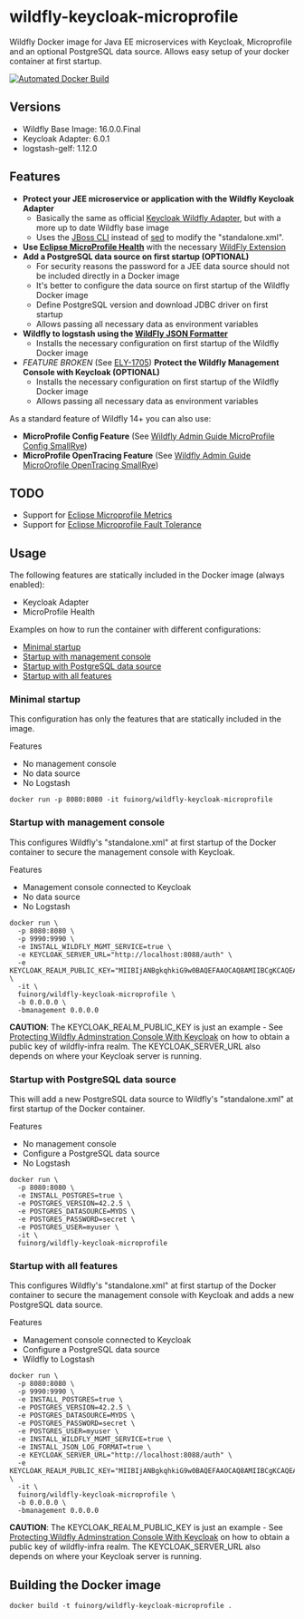 # wildfly-keycloak-microprofile
Wildfly Docker image for Java EE microservices with Keycloak, Microprofile and an optional PostgreSQL data source. Allows easy setup of your docker container at first startup.

[![Automated Docker Build](https://img.shields.io/docker/automated/fuinorg/wildfly-keycloak-microprofile.svg)](https://hub.docker.com/r/fuinorg/wildfly-keycloak-microprofile/)

## Versions
- Wildfly Base Image: 16.0.0.Final
- Keycloak Adapter: 6.0.1
- logstash-gelf: 1.12.0

## Features

- **Protect your JEE microservice or application with the Wildfly Keycloak Adapter**
  - Basically the same as official [Keycloak Wildfly Adapter](https://github.com/jboss-dockerfiles/keycloak/tree/master/adapter-wildfly),  but with a more up to date Wildfly base image
  - Uses the [JBoss CLI](https://access.redhat.com/documentation/en-us/red_hat_jboss_enterprise_application_platform/7.0/html-single/management_cli_guide/index) instead of [sed](https://www.gnu.org/software/sed/manual/sed.html) to modify the "standalone.xml".
- **Use [Eclipse MicroProfile Health](https://github.com/eclipse/microprofile-health/)** with the necessary [WildFly Extension](https://github.com/jmesnil/wildfly-microprofile-health)
- **Add a PostgreSQL data source on first startup (OPTIONAL)**
  - For security reasons the password for a JEE data source should not be included directly in a Docker image
  - It's better to configure the data source on first startup of the Wildfly Docker image
  - Define PostgreSQL version and download JDBC driver on first startup
  - Allows passing all necessary data as environment variables
- **Wildfly to logstash using the [WildFly JSON Formatter](https://logging.paluch.biz/examples/wildfly-json.html)**  
  - Installs the necessary configuration on first startup of the Wildfly Docker image
- *FEATURE BROKEN* (See [ELY-1705](https://issues.jboss.org/browse/ELY-1705)) **Protect the Wildfly Management Console with Keycloak (OPTIONAL)**
  - Installs the necessary configuration on first startup of the Wildfly Docker image
  - Allows passing all necessary data as environment variables  

As a standard feature of Wildfly 14+ you can also use:

- **MicroProfile Config Feature** (See [Wildfly Admin Guide MicroProfile Config SmallRye](https://docs.wildfly.org/14/Admin_Guide.html#MicroProfile_Config_SmallRye))
- **MicroProfile OpenTracing Feature** (See [Wildfly Admin Guide MicroOrofile OpenTracing SmallRye](https://docs.wildfly.org/14/Admin_Guide.html#MicroProfile_OpenTracing%20SmallRye))

## TODO

- Support for [Eclipse Microprofile Metrics](https://github.com/eclipse/microprofile-metrics)
- Support for [Eclipse Microprofile Fault Tolerance](https://github.com/eclipse/microprofile-fault-tolerance)

## Usage

The following features are statically included in the Docker image (always enabled):

- Keycloak Adapter
- MicroProfile Health

Examples on how to run the container with different configurations:

- [Minimal startup](#minimal-startup)
- [Startup with management console](#startup-with-management-console)
- [Startup with PostgreSQL data source](#startup-with-postgresql-data-source)
- [Startup with all features](#startup-with-all-features)


### Minimal startup 
This configuration has only the features that are statically included in the image.

Features
- No management console
- No data source
- No Logstash

```
docker run -p 8080:8080 -it fuinorg/wildfly-keycloak-microprofile
```

### Startup with management console 
This configures Wildfly's "standalone.xml" at first startup of the Docker container to secure the management console with Keycloak.  

Features
- Management console connected to Keycloak
- No data source
- No Logstash

```
docker run \
  -p 8080:8080 \
  -p 9990:9990 \
  -e INSTALL_WILDFLY_MGMT_SERVICE=true \
  -e KEYCLOAK_SERVER_URL="http://localhost:8088/auth" \
  -e KEYCLOAK_REALM_PUBLIC_KEY="MIIBIjANBgkqhkiG9w0BAQEFAAOCAQ8AMIIBCgKCAQEAmAFTCSVf7onYIK76usq9sF6hsLvmzarXYZOgJPsD6dsPzvk9e+09jbB96LeFg+S88gSTRwuxLYyMjSe6+zUCThNnX785momaxqs9VxjAXG0qkmpx1a/iD5RMdrsMfDwBZwcYiJtPncC5g9dtN0C0dMckLRUsg1zuQ5KmiJZQIGtse7BFwbtwYAhmYeYhJSqdS6rYdf/8gRLpHU4StRAjU+/dkDXJuXiXMBy65LfAX+SpQtpgKpcFK0u8FA9WsB5x4OeqYe+cyUUbsQe2gq7hm/iLVEOHYg+Xk+23jpFBinbRIjjveDf6IYkde4PUX7Y3ZRuTiD48TnohtwMK5RZpVwIDAQAB" \
  -it \
  fuinorg/wildfly-keycloak-microprofile \
  -b 0.0.0.0 \
  -bmanagement 0.0.0.0
```
**CAUTION**: The KEYCLOAK_REALM_PUBLIC_KEY is just an example - See [Protecting Wildfly Adminstration Console With Keycloak](https://docs.jboss.org/author/display/WFLY/Protecting+Wildfly+Adminstration+Console+With+Keycloak) on how to obtain a public key of wildfly-infra realm. The KEYCLOAK_SERVER_URL also depends on where your Keycloak server is running.

### Startup with PostgreSQL data source
This will add a new PostgreSQL data source to Wildfly's "standalone.xml" at first startup of the Docker container. 

Features
- No management console
- Configure a PostgreSQL data source
- No Logstash

```
docker run \
  -p 8080:8080 \
  -e INSTALL_POSTGRES=true \
  -e POSTGRES_VERSION=42.2.5 \
  -e POSTGRES_DATASOURCE=MYDS \
  -e POSTGRES_PASSWORD=secret \
  -e POSTGRES_USER=myuser \
  -it \
  fuinorg/wildfly-keycloak-microprofile
```

### Startup with all features 
This configures Wildfly's "standalone.xml" at first startup of the Docker container to secure the management console with Keycloak and adds a new PostgreSQL data source. 

Features
- Management console connected to Keycloak
- Configure a PostgreSQL data source
- Wildfly to Logstash

```
docker run \
  -p 8080:8080 \
  -p 9990:9990 \
  -e INSTALL_POSTGRES=true \
  -e POSTGRES_VERSION=42.2.5 \
  -e POSTGRES_DATASOURCE=MYDS \
  -e POSTGRES_PASSWORD=secret \
  -e POSTGRES_USER=myuser \
  -e INSTALL_WILDFLY_MGMT_SERVICE=true \
  -e INSTALL_JSON_LOG_FORMAT=true \
  -e KEYCLOAK_SERVER_URL="http://localhost:8088/auth" \
  -e KEYCLOAK_REALM_PUBLIC_KEY="MIIBIjANBgkqhkiG9w0BAQEFAAOCAQ8AMIIBCgKCAQEAmAFTCSVf7onYIK76usq9sF6hsLvmzarXYZOgJPsD6dsPzvk9e+09jbB96LeFg+S88gSTRwuxLYyMjSe6+zUCThNnX785momaxqs9VxjAXG0qkmpx1a/iD5RMdrsMfDwBZwcYiJtPncC5g9dtN0C0dMckLRUsg1zuQ5KmiJZQIGtse7BFwbtwYAhmYeYhJSqdS6rYdf/8gRLpHU4StRAjU+/dkDXJuXiXMBy65LfAX+SpQtpgKpcFK0u8FA9WsB5x4OeqYe+cyUUbsQe2gq7hm/iLVEOHYg+Xk+23jpFBinbRIjjveDf6IYkde4PUX7Y3ZRuTiD48TnohtwMK5RZpVwIDAQAB" \
  -it \
  fuinorg/wildfly-keycloak-microprofile \
  -b 0.0.0.0 \
  -bmanagement 0.0.0.0
```
**CAUTION**: The KEYCLOAK_REALM_PUBLIC_KEY is just an example - See [Protecting Wildfly Adminstration Console With Keycloak](https://docs.jboss.org/author/display/WFLY/Protecting+Wildfly+Adminstration+Console+With+Keycloak) on how to obtain a public key of wildfly-infra realm. The KEYCLOAK_SERVER_URL also depends on where your Keycloak server is running.


## Building the Docker image

```
docker build -t fuinorg/wildfly-keycloak-microprofile .
```
